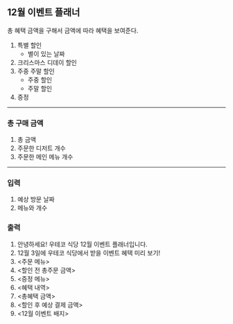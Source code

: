 ## 12월 이벤트 플래너
총 혜택 금액을 구해서 금액에 따라 혜택을 보여준다.
1. 특별 할인
   - 별이 있는 날짜
2. 크리스마스 디데이 할인
3. 주중 주말 할인
   - 주중 할인
   - 주말 할인
4. 증정
----------------------------------------
### 총 구매 금액
1. 총 금액
2. 주문한 디저트 개수
3. 주문한 메인 메뉴 개수
----------------------------------------
### 입력
1. 예상 방문 날짜
2. 메뉴와 개수
### 출력
1. 안녕하세요! 우테코 식당 12월 이벤트 플래너입니다.
2. 12월 3일에 우테코 식당에서 받을 이벤트 혜택 미리 보기!
3. <주문 메뉴>
4. <할인 전 총주문 금액>
5. <증정 메뉴>
6. <혜택 내역>
7. <총혜택 금액>
8. <할인 후 예상 결제 금액>
9. <12월 이벤트 배지>